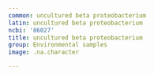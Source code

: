 ```yaml
---
common: uncultured beta proteobacterium
latin: uncultured beta proteobacterium
ncbi: '86027'
title: uncultured beta proteobacterium
group: Environmental samples
image: .na.character

---
```

